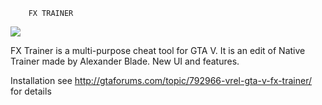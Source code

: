 
		FX TRAINER
		
![](http://i.imgur.com/YMmgzGBl.jpg)

FX Trainer is a multi-purpose cheat tool for GTA V.
It is an edit of Native Trainer made by Alexander Blade.
New UI and features.

Installation
see http://gtaforums.com/topic/792966-vrel-gta-v-fx-trainer/ for details
